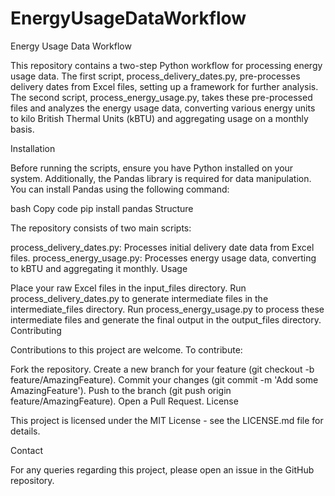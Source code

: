 # EnergyUsageDataWorkflow
Energy Usage Data Workflow

This repository contains a two-step Python workflow for processing energy usage data. The first script, process_delivery_dates.py, pre-processes delivery dates from Excel files, setting up a framework for further analysis. The second script, process_energy_usage.py, takes these pre-processed files and analyzes the energy usage data, converting various energy units to kilo British Thermal Units (kBTU) and aggregating usage on a monthly basis.

Installation

Before running the scripts, ensure you have Python installed on your system. Additionally, the Pandas library is required for data manipulation. You can install Pandas using the following command:

bash
Copy code
pip install pandas
Structure

The repository consists of two main scripts:

process_delivery_dates.py: Processes initial delivery date data from Excel files.
process_energy_usage.py: Processes energy usage data, converting to kBTU and aggregating it monthly.
Usage

Place your raw Excel files in the input_files directory.
Run process_delivery_dates.py to generate intermediate files in the intermediate_files directory.
Run process_energy_usage.py to process these intermediate files and generate the final output in the output_files directory.
Contributing

Contributions to this project are welcome. To contribute:

Fork the repository.
Create a new branch for your feature (git checkout -b feature/AmazingFeature).
Commit your changes (git commit -m 'Add some AmazingFeature').
Push to the branch (git push origin feature/AmazingFeature).
Open a Pull Request.
License

This project is licensed under the MIT License - see the LICENSE.md file for details.

Contact

For any queries regarding this project, please open an issue in the GitHub repository.

